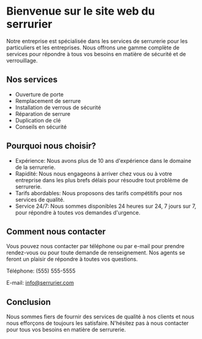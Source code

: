 # Bienvenue sur le site web du serrurier

Notre entreprise est spécialisée dans les services de serrurerie pour les particuliers et les entreprises. Nous offrons une gamme complète de services pour répondre à tous vos besoins en matière de sécurité et de verrouillage.

## Nos services

- Ouverture de porte
- Remplacement de serrure
- Installation de verrous de sécurité
- Réparation de serrure
- Duplication de clé
- Conseils en sécurité

## Pourquoi nous choisir?

- Expérience: Nous avons plus de 10 ans d'expérience dans le domaine de la serrurerie.
- Rapidité: Nous nous engageons à arriver chez vous ou à votre entreprise dans les plus brefs délais pour résoudre tout problème de serrurerie.
- Tarifs abordables: Nous proposons des tarifs compétitifs pour nos services de qualité.
- Service 24/7: Nous sommes disponibles 24 heures sur 24, 7 jours sur 7, pour répondre à toutes vos demandes d'urgence.

## Comment nous contacter

Vous pouvez nous contacter par téléphone ou par e-mail pour prendre rendez-vous ou pour toute demande de renseignement. Nos agents se feront un plaisir de répondre à toutes vos questions.

Téléphone: (555) 555-5555

E-mail: info@serrurier.com

## Conclusion

Nous sommes fiers de fournir des services de qualité à nos clients et nous nous efforçons de toujours les satisfaire. N'hésitez pas à nous contacter pour tous vos besoins en matière de serrurerie.
